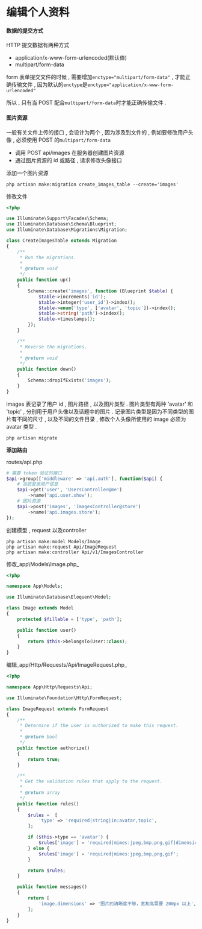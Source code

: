 # 编辑个人资料

#### 数据的提交方式

HTTP 提交数据有两种方式

* application/x-www-form-urlencoded\(默认值\)
* multipart/form-data

form 表单提交文件的时候 , 需要增加`enctype="multipart/form-data"` , 才能正确传输文件 , 因为默认的`enctype`是`enctype="application/x-www-form-urlencoded"`

所以 , 只有当 POST 配合`multipart/form-data`时才能正确传输文件 .

#### 图片资源

一般有关文件上传的接口 , 会设计为两个 , 因为涉及到文件的 , 例如要修改用户头像 , 必须使用 POST 的`multipart/form-data`

* 调用 POST api/images 在服务器创建图片资源
* 通过图片资源的 id 或路径 , 请求修改头像接口

添加一个图片资源

```
php artisan make:migration create_images_table --create='images'
```

修改文件

```php
<?php

use Illuminate\Support\Facades\Schema;
use Illuminate\Database\Schema\Blueprint;
use Illuminate\Database\Migrations\Migration;

class CreateImagesTable extends Migration
{
    /**
     * Run the migrations.
     *
     * @return void
     */
    public function up()
    {
        Schema::create('images', function (Blueprint $table) {
            $table->increments('id');
            $table->integer('user_id')->index();
            $table->enum('type', ['avatar', 'topic'])->index();
            $table->string('path')->index();
            $table->timestamps();
        });
    }

    /**
     * Reverse the migrations.
     *
     * @return void
     */
    public function down()
    {
        Schema::dropIfExists('images');
    }
}
```

images 表记录了用户 id , 图片路径 , 以及图片类型 . 图片类型有两种 'avatar' 和 'topic' , 分别用于用户头像以及话题中的图片 . 记录图片类型是因为不同类型的图片有不同的尺寸 , 以及不同的文件目录 , 修改个人头像所使用的 image 必须为 avatar 类型 .

```
php artisan migrate
```

**添加路由**

routes/api.php

```php
# 需要 token 验证的接口
$api->group(['middleware' => 'api.auth'], function($api) {
    # 当前登录用户信息
    $api->get('user', 'UsersController@me')
        ->name('api.user.show');
    # 图片资源
    $api->post('images', 'ImagesController@store')
        ->name('api.images.store');
});
```

创建模型 , request 以及controller

```
php artisan make:model Models/Image
php artisan make:request Api/ImageRequest
php artisan make:controller Api/v1/ImagesController
```

修改_app\Models\Image.php_

```php
<?php

namespace App\Models;

use Illuminate\Database\Eloquent\Model;

class Image extends Model
{
    protected $fillable = ['type', 'path'];

    public function user()
    {
        return $this->belongsTo(User::class);
    }
}
```

编辑_app/Http/Requests/Api/ImageRequest.php_

```php
<?php

namespace App\Http\Requests\Api;

use Illuminate\Foundation\Http\FormRequest;

class ImageRequest extends FormRequest
{
    /**
     * Determine if the user is authorized to make this request.
     *
     * @return bool
     */
    public function authorize()
    {
        return true;
    }

    /**
     * Get the validation rules that apply to the request.
     *
     * @return array
     */
    public function rules()
    {
        $rules =  [
            'type' => 'required|string|in:avatar,topic',
        ];

        if ($this->type == 'avatar') {
            $rules['image'] = 'required|mimes:jpeg,bmp,png,gif|dimensions:min_width=200,min_height=200';
        } else {
            $rules['image'] = 'required|mimes:jpeg,bmp,png,gif';
        }

        return $rules;
    }

    public function messages()
    {
        return [
            'image.dimensions' => '图片的清晰度不够，宽和高需要 200px 以上',
        ];
    }
}

```



